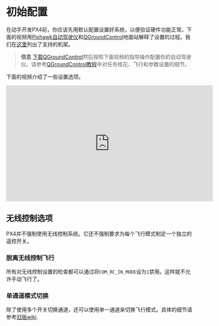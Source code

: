 # 初始配置

在动手开发PX4前，你应该先用默认配置设置好系统，以便验证硬件功能正常。下面的视频用[Pixhawk自动驾驶仪](hardware-pixhawk.md)和[QGroundControl](qgroundcontrol-intro.md)地面站解释了设置的过程。我们在[这里](airframes-architecture.md)列出了支持的机架。

> **信息** [下载QGroundControl](http://qgroundcontrol.org/downloads)然后按照下面视频的指导操作配置你的自动驾驶仪。请参考[QGroundControl教程](http://dev.px4.io/qgroundcontrol-intro.html)中对任务桂花、飞行和参数设置的细节。

下面的视频介绍了一些设置选项。

<iframe width="560" height="315" src="https://www.youtube.com/embed/91VGmdSlbo4" frameborder="0" allowfullscreen></iframe>

## 无线控制选项

PX4并不强制使用无线控制系统。它还不强制要求为每个飞行模式制定一个独立的遥控开关。

### 脱离无线控制飞行

所有对无线控制设置的检查都可以通过将`COM_RC_IN_MODE`设为`1`禁用。这样就不允许手动飞行了。

### 单通道模式切换

除了使用多个开关切换通道，还可以使用单一通道来切换飞行模式。具体的细节请参考[旧版wiki](https://pixhawk.org/peripherals/radio-control/opentx/single_channel_mode_switch).
